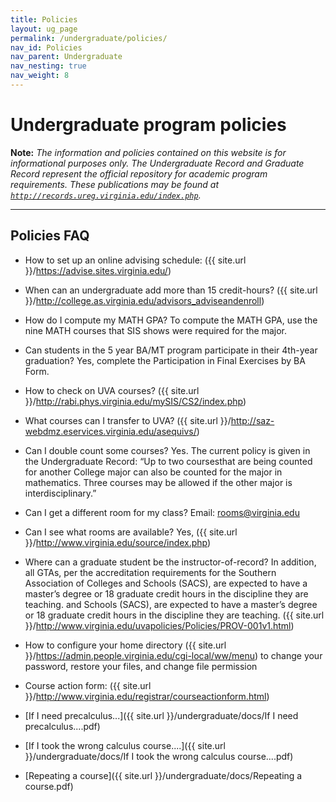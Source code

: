 ```yaml
---
title: Policies
layout: ug_page
permalink: /undergraduate/policies/
nav_id: Policies
nav_parent: Undergraduate
nav_nesting: true
nav_weight: 8
---
```


<h1 class="mb-3">Undergraduate program policies</h1>

**Note:** *The information and policies contained on this website is for informational purposes only. The Undergraduate Record and Graduate Record represent the official repository for academic program requirements. These publications may be found at [`http://records.ureg.virginia.edu/index.php`](http://records.ureg.virginia.edu/index.php).*

---

<h2 class="mt-2 mb-3">Policies FAQ</h2>

- How to set up an online advising schedule:
({{ site.url }}/https://advise.sites.virginia.edu/)

- When can an undergraduate add more than 15 credit-hours?
({{ site.url }}/http://college.as.virginia.edu/advisors_adviseandenroll)

- How do I compute my MATH GPA?
To compute the MATH GPA, use the nine MATH courses that SIS shows were required for the
major.
- Can students in the 5 year BA/MT program participate in their 4th-year graduation?
Yes, complete the Participation in Final Exercises by BA Form.
- How to check on UVA courses?
({{ site.url }}/http://rabi.phys.virginia.edu/mySIS/CS2/index.php)

- What courses can I transfer to UVA?
({{ site.url }}/http://saz-webdmz.eservices.virginia.edu/asequivs/)

- Can I double count some courses?
Yes. The current policy is given in the Undergraduate Record: “Up to two coursesthat are being
counted for another College major can also be counted for the major in mathematics. Three
courses may be allowed if the other major is interdisciplinary.”

- Can I get a different room for my class?
Email: rooms@virginia.edu

- Can I see what rooms are available?
Yes, ({{ site.url }}/http://www.virginia.edu/source/index.php)

- Where can a graduate student be the instructor-of-record?
In addition, all GTAs, per the accreditation requirements for the Southern Association of Colleges
and Schools (SACS), are expected to have a master’s degree or 18 graduate credit hours in the
discipline they are teaching.
and Schools (SACS), are expected to have a master’s degree or 18 graduate credit hours in the
discipline they are teaching.
({{ site.url }}/http://www.virginia.edu/uvapolicies/Policies/PROV-001v1.html)

- How to configure your home directory
({{ site.url }}/https://admin.people.virginia.edu/cgi-local/ww/menu)
to change your password, restore your files, and change file permission
- Course action form:
({{ site.url }}/http://www.virginia.edu/registrar/courseactionform.html)

- [If I need precalculus...]({{ site.url }}/undergraduate/docs/If I need precalculus....pdf)
- [If I took the wrong calculus course....]({{ site.url }}/undergraduate/docs/If I took the wrong calculus course....pdf)
- [Repeating a course]({{ site.url }}/undergraduate/docs/Repeating a course.pdf)
